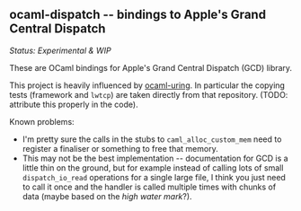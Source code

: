 ocaml-dispatch -- bindings to Apple's Grand Central Dispatch
-----------------------------------------------------------

*Status: Experimental & WIP*
 
These are OCaml bindings for Apple's Grand Central Dispatch (GCD) library.

This project is heavily influenced by [ocaml-uring](https://github.com/ocaml-multicore/ocaml-uring/). In particular the copying tests (framework and `lwtcp`) are taken directly from that repository. (TODO: attribute this properly in the code).

Known problems:
 - I'm pretty sure the calls in the stubs to `caml_alloc_custom_mem` need to register a finaliser or something to free that memory. 
 - This may not be the best implementation -- documentation for GCD is a little thin on the ground, but for example instead of calling lots of small `dispatch_io_read` operations for a single large file, I think you just need to call it once and the handler is called multiple times with chunks of data (maybe based on the *high water mark*?).